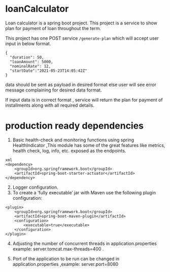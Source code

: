 # loanCalculator 
Loan calculator is a spring boot project. This project is a service to show plan for payment of loan throughout the term.

This project has one POST service  `` /generate-plan `` which will accept  user input in below format.

```
{
  "duration": 50,
  "loanAmount": 5000,
  "nominalRate": 12,
  "startDate":"2021-05-23T14:05:42Z"
}
```

data should be sent as payload in desired format else user will see error message complaining for desired data format.

If input data is in correct format , service will return the plan for payment of installments along with all required details.


# production ready dependencies
1. Basic health-check and monitoring functions using spring HealthIndicator ,This module has some of the great features like metrics, health check, log, info, etc. exposed as the endpoints. 

```
xml
<dependency>
	<groupId>org.springframework.boot</groupId>
	<artifactId>spring-boot-starter-actuator</artifactId>
</dependency>
```
2. Logger configuration.
3. To create a ‘fully executable’ jar with Maven use the following plugin configuration:

```
<plugin>
    <groupId>org.springframework.boot</groupId>
    <artifactId>spring-boot-maven-plugin</artifactId>
    <configuration>
        <executable>true</executable>
    </configuration>
</plugin>
```
4. Adjusting the number of concurrent threads in application.properties example: server.tomcat.max-threads=400 .

5. Port of the application to be run can be changed in application.properties ,example:
server.port=8080
